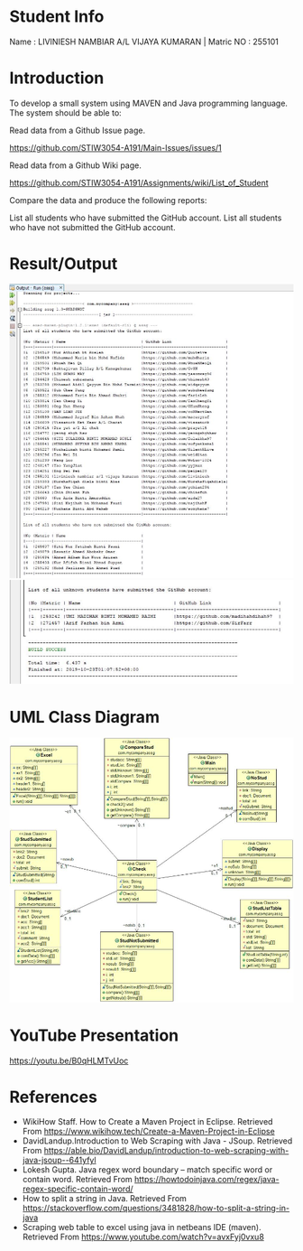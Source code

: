 # Student Info
Name : LIVINIESH NAMBIAR A/L VIJAYA KUMARAN | Matric NO : 255101

# Introduction
To develop a small system using MAVEN and Java programming language. The system should be able to:

Read data from a Github Issue page. 

https://github.com/STIW3054-A191/Main-Issues/issues/1

Read data from a Github Wiki page. 

https://github.com/STIW3054-A191/Assignments/wiki/List_of_Student

Compare the data and produce the following reports:

List all students who have submitted the GitHub account.
List all students who have not submitted the GitHub account.

# Result/Output
![alt text](https://github.com/liviniesh/255101-STIW3054-A191-A1/blob/master/Capture.JPG)
![alt text](https://github.com/liviniesh/255101-STIW3054-A191-A1/blob/master/Capture2.JPG)

# UML Class Diagram
![alt text](https://github.com/liviniesh/255101-STIW3054-A191-A1/blob/master/class.jpg)

# YouTube Presentation
 https://youtu.be/B0qHLMTvUoc
 
# References
+ WikiHow Staff. How to Create a Maven Project in Eclipse. Retrieved From https://www.wikihow.tech/Create-a-Maven-Project-in-Eclipse
+ DavidLandup.Introduction to Web Scraping with Java - JSoup. Retrieved From https://able.bio/DavidLandup/introduction-to-web-scraping-with-java-jsoup--641yfyl
+ Lokesh Gupta. Java regex word boundary – match specific word or contain word. Retrieved From https://howtodoinjava.com/regex/java-regex-specific-contain-word/
+ How to split a string in Java. Retrieved From https://stackoverflow.com/questions/3481828/how-to-split-a-string-in-java
+ Scraping web table to excel using java in netbeans IDE (maven). Retrieved From https://www.youtube.com/watch?v=avxFyj0vxu8
